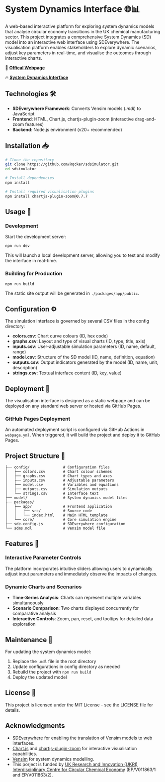 # System Dynamics Interface 🌐📊

A web-based interactive platform for exploring system dynamics models that analyse circular economy transitions in the UK chemical manufacturing sector. This project integrates a comprehensive System Dynamics (SD) model into an interactive web interface using SDEverywhere. The visualisation platform enables stakeholders to explore dynamic scenarios, adjust key parameters in real-time, and visualise the outcomes through interactive charts.

📡 [**Offical Webpage**](https://www.circular-chemical.org/system-dynamics-simulator/)

🔥 [**System Dynamics Interface**](https://junhaosong.com/sdsimulator/)

## Technologies 🛠️

- **SDEverywhere Framework**: Converts Vensim models (*.mdl*) to JavaScript
- **Frontend**: HTML, Chart.js, chartjs-plugin-zoom (interactive drag-and-zoom features)
- **Backend**: Node.js environment (v20+ recommended)

## Installation 📥

```bash
# Clone the repository
git clone https://github.com/Rqcker/sdsimulator.git
cd sdsimulator

# Install dependencies
npm install

# Install required visualisation plugins
npm install chartjs-plugin-zoom@0.7.7
```

## Usage 🚀

### Development

Start the development server:

```bash
npm run dev
```

This will launch a local development server, allowing you to test and modify the interface in real-time.

### Building for Production

```bash
npm run build
```

The static site output will be generated in `./packages/app/public`.

## Configuration ⚙️

The simulation interface is governed by several CSV files in the config directory:

- **colors.csv**: Chart curve colours (ID, hex code)
- **graphs.csv**: Layout and type of visual charts (ID, type, title, axis)
- **inputs.csv**: User-adjustable simulation parameters (ID, name, default, range)
- **model.csv**: Structure of the SD model (ID, name, definition, equation)
- **outputs.csv**: Output indicators generated by the model (ID, name, unit, description)
- **strings.csv**: Textual interface content (ID, key, value)

## Deployment 🚀

The visualisation interface is designed as a static webpage and can be deployed on any standard web server or hosted via GitHub Pages.

### GitHub Pages Deployment

An automated deployment script is configured via GitHub Actions in `webpage.yml`. When triggered, it will build the project and deploy it to GitHub Pages.

## Project Structure 📁

```
├── config/               # Configuration files
│   ├── colors.csv        # Chart colour schemes
│   ├── graphs.csv        # Chart types and axes
│   ├── inputs.csv        # Adjustable parameters
│   ├── model.csv         # Variables and equations
│   ├── outputs.csv       # Simulation outputs
│   └── strings.csv       # Interface text
├── model/                # System dynamics model files
├── packages/
│   ├── app/              # Frontend application
│   │   ├── src/          # Source code
│   │   └── index.html    # Main HTML template
│   └── core/             # Core simulation engine
├── sde.config.js         # SDEverywhere configuration
└── sdms.mdl              # Vensim model file
```

## Features 🌟

### Interactive Parameter Controls

The platform incorporates intuitive sliders allowing users to dynamically adjust input parameters and immediately observe the impacts of changes.

### Dynamic Charts and Scenarios

- **Time-Series Analysis**: Charts can represent multiple variables simultaneously
- **Scenario Comparison**: Two charts displayed concurrently for comparative analysis
- **Interactive Controls**: Zoom, pan, reset, and tooltips for detailed data exploration

## Maintenance 🔧

For updating the system dynamics model:

1. Replace the `.mdl` file in the root directory
2. Update configurations in config directory as needed
3. Rebuild the project with `npm run build`
4. Deploy the updated model


## License 📄

This project is licensed under the MIT License - see the LICENSE file for details.

## Acknowledgments

- [SDEverywhere](https://github.com/climateinteractive/SDEverywhere) for enabling the translation of Vensim models to web interfaces.
- [Chart.js](https://github.com/chartjs) and [chartjs-plugin-zoom](https://github.com/chartjs/chartjs-plugin-zoom) for interactive visualisation capabilities.
- [Vensim](https://vensim.com/) for system dynamics modelling.
- This porject is funded by [UK Research and Innovation (UKRI) Interdisciplinary Centre for Circular Chemical Economy](https://www.circular-chemical.org/) (EP/V011863/1 and EP/V011863/2).
